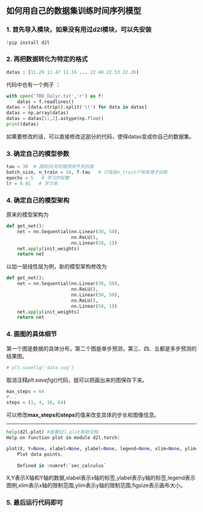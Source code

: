 ## 如何用自己的数据集训练时间序列模型

### 1. 首先导入模块，如果没有用过d2l模块，可以先安装
```python
!pip install d2l
```

### 2. 再把数据转化为特定的格式
```python
datas : [11.29 11.47 11.16 ... 22.48 22.53 22.26]
```
代码中也有一个例子 ：
```python
with open('TRD_Dalyr.txt','r') as f:
    datas = f.readlines()
datas = [data.strip().split('\t') for data in datas]
datas = np.array(datas)
datas = datas[1:,2].astype(np.float)
print(datas)
```
如果要修改的话，可以直接修改这部分的代码，使得datas变成你自己的数据集。

### 3. 确定自己的模型参数
```python
tau = 30  # 用前30天的值预测今天的值
batch_size, n_train = 16, T-tau   # 只有前n_train个样本用于训练
epochs = 5   # 学习的轮数
lr = 0.01   # 学习率
```
### 4. 确定自己的模型架构
原来的模型架构为
```python
def get_net():
    net = nn.Sequential(nn.Linear(30, 50),
                        nn.ReLU(),
                        nn.Linear(50, 1))
    net.apply(init_weights)
    return net
```
以加一层线性层为例，新的模型架构修改为
```python
def get_net():
    net = nn.Sequential(nn.Linear(30, 50),
                        nn.ReLU(),
                        nn.Linear(50, 50),
                        nn.ReLU(),
                        nn.Linear(50, 1))
    net.apply(init_weights)
    return net
```

### 4. 画图的具体细节
第一个图是数据的具体分布，第二个图是单步预测，第三、四、五都是多步预测的结果图。
```python
# plt.savefig('data.svg')
```
取消注释$plt.savefig()$代码，就可以把画出来的图保存下来。

```python
max_steps = 64
#...
steps = (1, 4, 16, 64)
```
可以修改**max_steps**和**steps**的值来改变具体的步长和图像信息。

---
```python
help(d2l.plot) #查看d2l.plot帮助文档
Help on function plot in module d2l.torch:

plot(X, Y=None, xlabel=None, ylabel=None, legend=None, xlim=None, ylim=None, xscale='linear', yscale='linear', fmts=('-', 'm--', 'g-.', 'r:'), figsize=(3.5, 2.5), axes=None)
    Plot data points.
    
    Defined in :numref:`sec_calculus`
```
X,Y表示X轴和Y轴的数据,xlabel表示x轴的标签,ylabel表示y轴的标签,legend表示图例,xlim表示x轴的限制范围,ylim表示y轴的限制范围,figsize表示画布大小。

### 5. 最后运行代码即可
